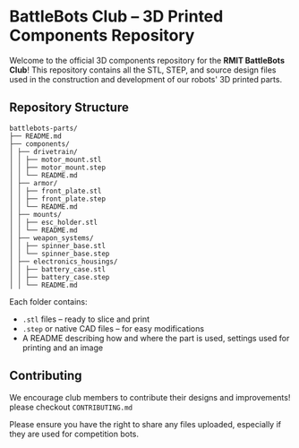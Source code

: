 # BattleBots Club – 3D Printed Components Repository

Welcome to the official 3D components repository for the **RMIT BattleBots Club**! This repository contains all the STL, STEP, and source design files used in the construction and development of our robots' 3D printed parts.

## Repository Structure

```
battlebots-parts/
├── README.md
├── components/
│ ├── drivetrain/
│ │ ├── motor_mount.stl
│ │ ├── motor_mount.step
│ │ └── README.md
│ ├── armor/
│ │ ├── front_plate.stl
│ │ ├── front_plate.step
│ │ └── README.md
│ ├── mounts/
│ │ ├── esc_holder.stl
│ │ └── README.md
│ ├── weapon_systems/
│ │ ├── spinner_base.stl
│ │ └── spinner_base.step
│ ├── electronics_housings/
│ │ ├── battery_case.stl
│ │ ├── battery_case.step
│ │ └── README.md
```

Each folder contains:

- `.stl` files – ready to slice and print
- `.step` or native CAD files – for easy modifications
- A README describing how and where the part is used, settings used for printing and an image

## Contributing

We encourage club members to contribute their designs and improvements! please checkout `CONTRIBUTING.md`

Please ensure you have the right to share any files uploaded, especially if they are used for competition bots.
